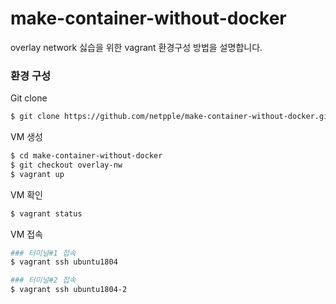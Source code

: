 # make-container-without-docker

overlay network 싫습을 위한 vagrant 환경구성 방법을 설명합니다. 

### 환경 구성

Git clone
```bash
$ git clone https://github.com/netpple/make-container-without-docker.git
```

VM 생성
```bash
$ cd make-container-without-docker
$ git checkout overlay-nw
$ vagrant up
```

VM 확인
```bash
$ vagrant status
```

VM 접속
```bash
### 터미널#1 접속
$ vagrant ssh ubuntu1804

### 터미널#2 접속
$ vagrant ssh ubuntu1804-2

```
